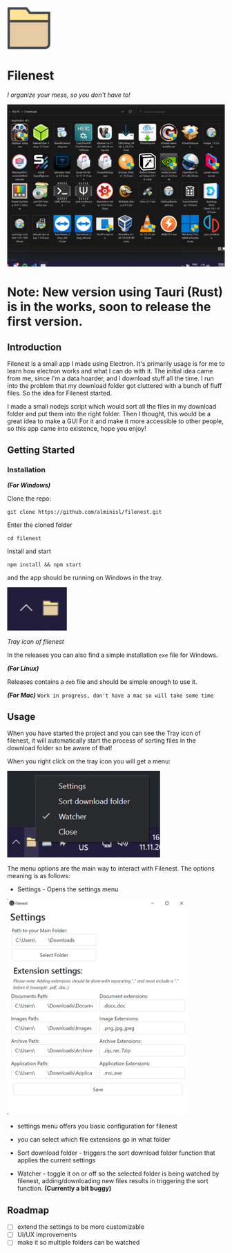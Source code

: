 <br/>
<a href="" target="blank_">
    <img height="100" alt="filenest" src="./icon/icon.png" />
</a>
<br/>

# Filenest

*I organize your mess, so you don't have to!*

 <img height="" alt="" src="./screenshots/sort.gif" />

# Note: New version using Tauri (Rust) is in the works, soon to release the first version. 

## Introduction

Filenest is a small app I made using Electron. It's primarily usage is for me to learn how electron works and what I can do with it. The initial idea came from me, since I'm a data hoarder, and I download stuff all the time. I run into the problem that my download folder got cluttered with a bunch of fluff files. So the idea for Filenest started. 

I made a small nodejs script which would sort all the files in my download folder and put them into the right folder. Then I thought, this would be a great idea to make a GUI For it and make it more accessible to other people, so this app came into existence, hope you enjoy!
## Getting Started 

### Installation 

*__(For Windows)__*

Clone the repo: 

```
git clone https://github.com/alminisl/filenest.git
```
Enter the cloned folder
```
cd filenest
```
Install and start
```
npm install && npm start
```

and the app should be running on Windows in the tray. 

<img height="100" alt="HTTPie" src="./screenshot/../screenshots/tray.png" />

*Tray icon of filenest*

In the releases you can also find a simple installation `exe` file for Windows. 

*__(For Linux)__*

Releases contains a `deb` file and should be simple enough to use it. 

*__(For Mac)__*
` Work in progress, don't have a mac so will take some time `



## Usage

When you have started the project and you can see the Tray icon of filenest, it will automatically start the process of sorting files in the download folder so be aware of that! 

When you right click on the tray icon you will get a menu: 


<img height="200" alt="HTTPie" src="./screenshot/../screenshots/menu.png" />

The menu options are the main way to interact with Filenest. The options meaning is as follows: 

- Settings - Opens the settings menu
<img height="500" alt="settings" src="./screenshot/../screenshots/settings.jpg" />

  - settings menu offers you basic configuration for filenest
  
  - you can select which file extensions go in what folder 
  
- Sort download folder - triggers the sort download folder function that applies the current settings
- Watcher - toggle it on or off so the selected folder is being watched by filenest, adding/downloading new files results in triggering the sort function.  __(Currently a bit buggy)__

## Roadmap

- [ ] extend the settings to be more customizable 
- [ ] UI/UX improvements
- [ ] make it so multiple folders can be watched
